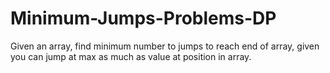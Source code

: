 # Minimum-Jumps-Problems-DP
Given an array, find minimum number to jumps to reach end of array, given you can jump at max as much as value at position in array.
